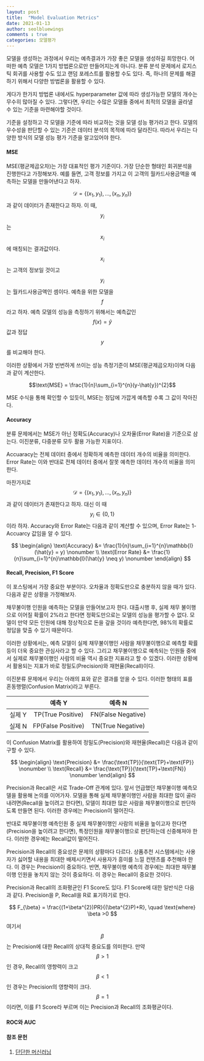 ```yaml
---
layout: post
title:  "Model Evaluation Metrics"
date: 2021-01-13
author: seolbluewings
comments : true
categories: 모델평가
---
```


모델을 생성하는 과정에서 우리는 예측결과가 가장 좋은 모델을 생성하길 희망한다. 어떠한 예측 모델은 1가지 방법론으로만 만들어지는게 아니다. 분류 분석 문제에서 로지스틱 회귀를 사용할 수도 있고 랜덤 포레스트를 활용할 수도 있다. 즉, 하나의 문제를 해결하기 위해서 다양한 방법론을 활용할 수 있다.

게다가 한가지 방법론 내에서도 hyperparameter 값에 따라 생성가능한 모델의 개수는 무수히 많아질 수 있다. 그렇다면, 우리는 수많은 모델들 중에서 최적의 모델을 골라낼 수 있는 기준을 마련해야할 것이다.

기준을 설정하고 각 모델을 기준에 따라 비교하는 것을 모델 성능 평가라고 한다. 모델의 우수성을 판단할 수 있는 기준은 데이터 분석의 목적에 따라 달라진다. 따라서 우리는 다양한 방식의 모델 성능 평가 기준을 알고있어야 한다.

#### MSE

MSE(평균제곱오차)는 가장 대표적인 평가 기준이다. 가장 단순한 형태인 회귀분석을 진행한다고 가정해보자. 예를 들면, 고객 정보를 가지고 이 고객의 월카드사용금액을 예측하는 모델을 만들어낸다고 하자.

$$\mathcal{D}=\{(x_{1},y_{1}),...,(x_{n},y_{n})\}$$ 과 같이 데이터가 존재한다고 하자. 이 때, $$y_{i}$$는 $$x_{i}$$에 매칭되는 결과값이다. $$x_{i}$$는 고객의 정보일 것이고 $$y_{i}$$는 월카드사용금액인 셈이다. 예측을 위한 모델을 $$f$$ 라고 하자. 예측 모델의 성능을 측정하기 위해서는 예측값인 $$f(x) = \hat{y}$$ 값과 정답 $$y$$를 비교해야 한다.

이러한 상황에서 가장 빈번하게 쓰이는 성능 측정기준이 MSE(평균제곱오차)이며 다음과 같이 계산한다.

$$\text{MSE} = \frac{1}{n}\sum_{i=1}^{n}(y-\hat{y})^{2}$$

MSE 수식을 통해 확인할 수 있듯이, MSE는 정답에 가깝게 예측할 수록 그 값이 작아진다.

#### Accuracy

분류 문제에서는 MSE가 아닌 정확도(Accuracy)나 오차율(Error Rate)을 기준으로 삼는다. 이진분류, 다중분류 모두 활용 가능한 지표이다.

Accuaracy는 전체 데이터 중에서 정확하게 예측한 데이터 개수의 비율을 의미한다. Error Rate는 이와 반대로 전체 데이터 중에서 잘못 예측한 데이터 개수의 비율을 의미한다.

마찬가지로 $$\mathcal{D}=\{(x_{1},y_{1}),...,(x_{n},y_{n})\}$$ 과 같이 데이터가 존재한다고 하자. 대신 이 때 $$y_{i} \in \{0,1\} $$ 이라 하자. Accuracy와 Error Rate는 다음과 같이 계산할 수 있으며, Error Rate는 1-Accuarcy 값임을 알 수 있다.

$$
\begin{align}
\text{Accuracy} &= \frac{1}{n}\sum_{i=1}^{n}\mathbb{I}(\hat{y} = y) \nonumber \\
\text{Error Rate} &= \frac{1}{n}\sum_{i=1}^{n}\mathbb{I}(\hat{y} \neq y) \nonumber
\end{align}
$$

#### Recall, Precision, F1 Score

이 포스팅에서 가장 중요한 부분이다. 오차율과 정확도만으로 충분하지 않을 때가 있다. 다음과 같은 상황을 가정해보자.

채무불이행 인원을 예측하는 모델을 만들어보고자 한다. 대출시행 후, 실제 채무 불이행으로 이어질 확률이 2%라고 한다면 정확도만으로는 모델의 성능을 평가할 수 없다. 모델이 만약 모든 인원에 대해 정상적으로 돈을 갚을 것이라 예측한다면, 98%의 확률로 정답을 맞출 수 있기 때문이다.

이러한 상황에서는, 예측 모델이 실제 채무불이행인 사람을 채무불이행으로 예측할 확률 등이 더욱 중요한 관심사라고 할 수 있다. 그리고 채무불이행으로 예측되는 인원들 중에서 실제로 채무불이행인 사람의 비율 역시 중요한 지표라고 할 수 있겠다. 이러한 상황에서 활용되는 지표가 바로 정밀도(Precision)와 재현율(Recall)이다.

이진분류 문제에서 우리는 아래의 표와 같은 결과를 얻을 수 있다. 이러한 형태의 표를 혼동행렬(Confusion Matrix)라고 부른다.

||예측 Y|예측 N|
|:---:|:---:|:---:|
|실제 Y|TP(True Positive)|FN(False Negative)|
|실제 N|FP(False Positive)|TN(True Negative)|

이 Confusion Matrix를 활용하여 정밀도(Precision)와 재현율(Recall)은 다음과 같이 구할 수 있다.

$$
\begin{align}
\text{Precision} &= \frac{\text{TP}}{\text{TP}+\text{FP}} \nonumber \\
\text{Recall} &= \frac{\text{TP}}{\text{TP}+\text{FN}} \nonumber
\end{align}
$$

Precision과 Recall은 서로 Trade-Off 관계에 있다. 앞서 언급했던 채무불이행 예측모델을 활용해 논의를 이어가자. 모델을 통해 실제 채무불이행인 사람을 최대한 많이 골라내려면(Recall을 높이려고 한다면), 모델이 최대한 많은 사람을 채무불이행으로 판단하도록 만들면 된다. 이러한 경우에는 Precision이 떨어진다.

반대로 채무불이행 예측인원 중 실제 채무불이행인 사람의 비율을 높이고자 한다면(Precision을 높이려고 한다면), 특정인원을 채무불이행으로 판단하는데 신중해져야 한다. 이러한 경우에는 Recall값이 떨어진다.

Precision과 Recall의 중요성은 문제의 상황마다 다르다. 상품추천 시스템에서는 사용자가 싫어할 내용을 최대한 배제시키면서 사용자가 흥미를 느낄 컨텐츠를 추천해야 한다. 이 경우는 Precision이 중요하다. 반면, 채무불이행 예측의 경우에는 최대한 채무불이행 인원을 놓치지 않는 것이 중요하다. 이 경우는 Recall이 중요한 것이다.

Precision과 Recall의 조화평균인 F1 Score도 있다. F1 Score에 대한 일반식은 다음과 같다. Precision을 P, Recall을 R로 표기하기로 한다.

$$
F_{\beta} = \frac{(1+\beta^{2})PR}{(\beta^{2}P)+R}, \quad \text{where} \beta >0
$$

여기서 $$\beta$$는 Precision에 대한 Recall의 상대적 중요도를 의미한다. 만약 $$\beta>1$$인 경우, Recall의 영향력이 크고 $$\beta<1$$인 경우는 Precision의 영향력이 크다. $$\beta=1$$이라면, 이를 F1 Score라 부르며 이는 Precision과 Recall의 조화평균이다.

#### ROC와 AUC





#### 참조 문헌

1. [단단한 머신러닝](http://www.yes24.com/Product/Goods/88440860)